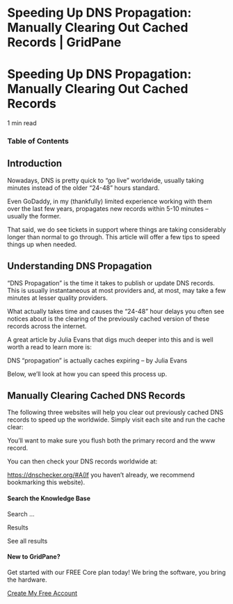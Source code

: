 # Speeding Up DNS Propagation: Manually Clearing Out Cached Records | GridPane

# Speeding Up DNS Propagation: Manually Clearing Out Cached Records

 

1 min read 

### Table of Contents

 

## Introduction

Nowadays, DNS is pretty quick to “go live” worldwide, usually taking minutes instead of the older “24-48” hours standard.

Even GoDaddy, in my (thankfully) limited experience working with them over the last few years, propagates new records within 5-10 minutes – usually the former.

That said, we do see tickets in support where things are taking considerably longer than normal to go through. This article will offer a few tips to speed things up when needed.

 

## Understanding DNS Propagation

“DNS Propagation” is the time it takes to publish or update DNS records. This is usually instantaneous at most providers and, at most, may take a few minutes at lesser quality providers.

What actually takes time and causes the “24-48” hour delays you often see notices about is the clearing of the previously cached version of these records across the internet.

A great article by Julia Evans that digs much deeper into this and is well worth a read to learn more is:

DNS “propagation” is actually caches expiring – by Julia Evans

Below, we’ll look at how you can speed this process up.

 

## Manually Clearing Cached DNS Records

The following three websites will help you clear out previously cached DNS records to speed up the worldwide. Simply visit each site and run the cache clear:

You’ll want to make sure you flush both the primary record and the www record.

You can then check your DNS records worldwide at:

https://dnschecker.org/#A(If you haven’t already, we recommend bookmarking this website).

 

 

#### Search the Knowledge Base

Search ...

 Results

See all results

#### New to GridPane?

Get started with our FREE Core plan today! We bring the software, you bring the hardware.

[Create My Free Account](https://gridpane.com/checkout/?plan=core)

